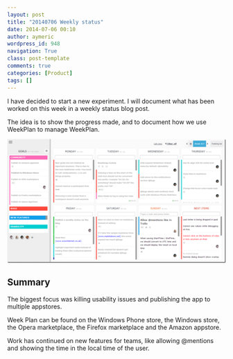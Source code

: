 ```yaml
---
layout: post
title: "20140706 Weekly status"
date: 2014-07-06 00:10
author: aymeric
wordpress_id: 948
navigation: True
class: post-template
comments: true
categories: [Product]
tags: []
---
```



I have decided to start a new experiment. I will document what has been worked on this week in a weekly status blog post.

The idea is to show the progress made, and to document how we use WeekPlan to manage WeekPlan.

![Weekly Status for Week Plan](/assets/images/uploads/948-image_thumb.png "Weekly Status for Week Plan")</div>

## Summary

The biggest focus was killing usability issues and publishing the app to multiple appstores.

Week Plan can be found on the Windows Phone store, the Windows store, the Opera marketplace, the Firefox marketplace and the Amazon appstore.

Work has continued on new features for teams, like allowing @mentions and showing the time in the local time of the user.


